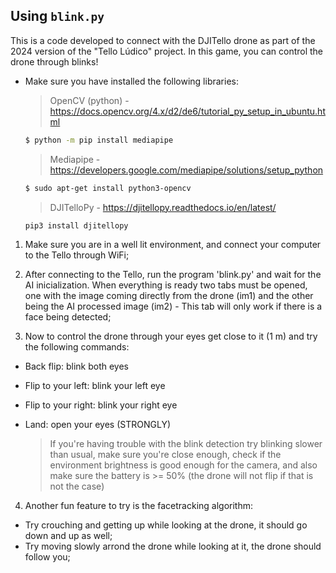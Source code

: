 ## Using ```blink.py```
This is a code developed to connect with the DJITello drone as part of the 2024 version of the "Tello Lúdico" project. In this game, you can control the drone through blinks!   
* Make sure you have installed the following libraries:
  > OpenCV (python) -  https://docs.opencv.org/4.x/d2/de6/tutorial_py_setup_in_ubuntu.html
  ```bash
  $ python -m pip install mediapipe
  ```

  > Mediapipe - https://developers.google.com/mediapipe/solutions/setup_python
  ```bash
  $ sudo apt-get install python3-opencv
  ```

  > DJITelloPy - https://djitellopy.readthedocs.io/en/latest/ 

  ```bash
  pip3 install djitellopy
  ```
1. Make sure you are in a well lit environment, and connect your computer to the Tello through WiFi;
   
2. After connecting to the Tello, run the program 'blink.py' and wait for the AI inicialization. When everything is ready two tabs must be opened, one with the image coming directly from the drone (im1) and the other being the AI processed image (im2) - This tab will only work if there is a face being detected;
   
3. Now to control the drone through your eyes get close to it (1 m) and try the following commands:
* Back flip: blink both eyes
* Flip to your left: blink your left eye
* Flip to your right: blink your right eye
* Land: open your eyes (STRONGLY)
  
  >If you're having trouble with the blink detection try blinking slower than usual, make sure you're close enough, check if the environment brightness is good enough for the camera, and also make sure the battery is >= 50% (the drone will not flip if that is not the case) 

4. Another fun feature to try is the facetracking algorithm:
* Try crouching and getting up while looking at the drone, it should go down and up as well;
* Try moving slowly arrond the drone while looking at it, the drone should follow you;

   

